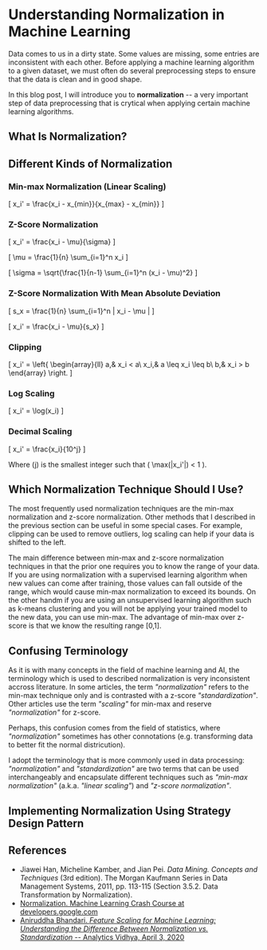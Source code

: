 # Understanding Normalization in Machine Learning

Data comes to us in a dirty state. Some values are missing, some entries are inconsistent with each other. Before applying a machine learning algorithm to a given dataset, we must often do several preprocessing steps to ensure that the data is clean and in good shape.

In this blog post, I will introduce you to **normalization** -- a very important step of data preprocessing that is crytical when applying certain machine learning algorithms. 

## What Is Normalization?

## Different Kinds of Normalization

### Min-max Normalization (Linear Scaling)

\[ x_i' = \frac{x_i - x_{min}}{x_{max} - x_{min}} \]

### Z-Score Normalization

\[ x_i' = \frac{x_i - \mu}{\sigma} \]

\[ \mu = \frac{1}{n} \sum_{i=1}^n x_i \]

\[ \sigma = \sqrt{\frac{1}{n-1} \sum_{i=1}^n (x_i - \mu)^2} \]

### Z-Score Normalization With Mean Absolute Deviation

\[ s_x = \frac{1}{n} \sum_{i=1}^n | x_i - \mu | \]

\[ x_i' = \frac{x_i - \mu}{s_x} \]

### Clipping

\[ x_i' = \left\{
    \begin{array}{ll}
      a,& x_i < a\\
      x_i,& a \leq x_i \leq b\\
      b,& x_i > b
    \end{array}
  \right. \]

### Log Scaling

\[ x_i' = \log(x_i) \]

### Decimal Scaling

\[ x_i' = \frac{x_i}{10^j} \]

Where \(j\) is the smallest integer such that \( \max(|x_i'|) < 1 \).

## Which Normalization Technique Should I Use?

The most frequently used normalization techniques are the min-max normalization and z-score normalization. Other methods that I described in the previous section can be useful in some special cases. For example, clipping can be used to remove outliers, log scaling can help if your data is shifted to the left.

The main difference between min-max and z-score normalization techniques in that the prior one requires you to know the range of your data. If you are using normalization with a supervised learning algorithm when new values can come after training, those values can fall outside of the range, which would cause min-max normalization to exceed its bounds. On the other handm if you are using an unsupervised learning algorithm such as k-means clustering and you will not be applying your trained model to the new data, you can use min-max. The advantage of min-max over z-score is that we know the resulting range [0,1].

## Confusing Terminology

As it is with many concepts in the field of machine learning and AI, the terminology which is used to described normalization is very inconsistent accross literature. In some articles, the term _"normalization"_ refers to the min-max technique only and is contrasted with a z-score _"standardization"_. Other articles use the term _"scaling"_ for min-max and reserve _"normalization"_ for z-score.

Perhaps, this confusion comes from the field of statistics, where _"normalization"_ sometimes has other connotations (e.g. transforming data to better fit the normal districution).

I adopt the terminology that is more commonly used in data processing: _"normalization"_ and _"standardization"_ are two terms that can be used interchangeably and encapsulate different techniques such as _"min-max normalization"_ (a.k.a. _"linear scaling"_) and _"z-score normalization"_.

## Implementing Normalization Using Strategy Design Pattern

## References

* Jiawei Han, Micheline Kamber, and Jian Pei. _Data Mining. Concepts and Techniques_ (3rd edition). The Morgan Kaufmann Series in Data Management Systems, 2011, pp. 113-115 (Section 3.5.2. Data Transformation by Normalization).
* [Normalization. Machine Learning Crash Course at developers.google.com](https://developers.google.com/machine-learning/data-prep/transform/normalization)
* [Aniruddha Bhandari. _Feature Scaling for Machine Learning: Understanding the Difference Between Normalization vs. Standardization_ -- Analytics Vidhya, April 3, 2020](https://www.analyticsvidhya.com/blog/2020/04/feature-scaling-machine-learning-normalization-standardization/)